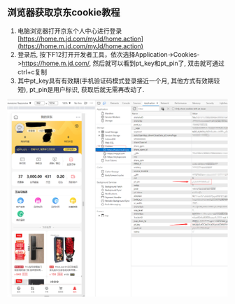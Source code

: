 ## 浏览器获取京东cookie教程

1. 电脑浏览器打开京东个人中心进行登录 [https://home.m.jd.com/myJd/home.action](https://home.m.jd.com/myJd/home.action)
2. 登录后, 按下F12打开开发者工具，依次选择Application->Cookies->https://home.m.jd.com/, 然后就可以看到pt_key和pt_pin了, 双击就可通过ctrl+c复制
3. 其中pt_key具有有效期(手机验证码模式登录接近一个月, 其他方式有效期较短), pt_pin是用户标识, 获取后就无需再改动了.

![](image/GetJdCookie/1644422019112.png)
